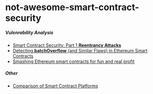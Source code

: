 # not-awesome-smart-contract-security

##### Vulenrability Analysis
* [Smart Contract Security: Part 1 **Reentrancy Attacks**](https://hackernoon.com/smart-contract-security-part-1-reentrancy-attacks-ddb3b2429302)
* [Detecting **batchOverflow** (and Similar Flaws) in Ethereum Smart Contracts](https://media.consensys.net/detecting-batchoverflow-and-similar-flaws-in-ethereum-smart-contracts-93cf5a5aaac8)
* [Smashing Ethereum smart contracts for fun and real profit](https://github.com/b-mueller/smashing-smart-contracts/blob/master/smashing-smart-contracts-1of1.pdf)

##### Other
* [Comparison of Smart Contract Platforms](https://hackernoon.com/comparison-of-smart-contract-platforms-2796e34673b7)
